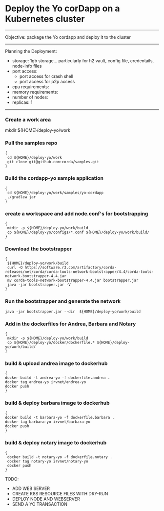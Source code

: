 # Deploy the Yo corDapp on a Kubernetes cluster
---

Objective: package the Yo cordapp and deploy it to the cluster



---
Planning the Deployment:
- storage: 1gb storage... particularly for h2 vault, config file, credentails, node-info files
- port access: 
  - port access for crash shell
  - port access for p2p access
- cpu requirements:
- memory requirements:
- number of nodes:
- replicas: 1



---

### Create a work area 
mkdir ${HOME}/deploy-yo/work

### Pull the samples repo
```
{
 cd ${HOME}/deploy-yo/work
 git clone git@github.com:corda/samples.git
}
```

### Build the cordapp-yo sample application
```
{
 cd ${HOME}/deploy-yo/work/samples/yo-cordapp 
 ./gradlew jar 
}
```

### create a workspace and add node.conf's for bootstrapping 
```
{
 mkdir -p ${HOME}/deploy-yo/work/build
 cp ${HOME}/deploy-yo/configs/*.conf ${HOME}/deploy-yo/work/build/ 
}

```

### Download the bootstrapper  
```
{
 ${HOME}/deploy-yo/work/build
 curl -O https://software.r3.com/artifactory/corda-releases/net/corda/corda-tools-network-bootstrapper/4.4/corda-tools-network-bootstrapper-4.4.jar
 mv corda-tools-network-bootstrapper-4.4.jar bootstrapper.jar
 java -jar bootstrapper.jar -V
}
```


### Run the bootstrapper and generate the network
`java -jar bootstrapper.jar --dir  ${HOME}/deploy-yo/work/build`


### Add in the dockerfiles for Andrea, Barbara and Notary
```
{
 mkdir -p ${HOME}/deploy-yo/work/build
 cp ${HOME}/deploy-yo/docker/dockerfile.* ${HOME}/deploy-yo/work/build/ 
}
```

 ### build & upload andrea image to dockerhub
 ```
{
 docker build -t andrea-yo -f dockerfile.andrea .
 docker tag andrea-yo irvnet/andrea-yo
 docker push
}
```

 ### build & deploy barbara image to dockerhub
 ```
{
 docker build -t barbara-yo -f dockerfile.barbara .
 docker tag barbara-yo irvnet/barbara-yo
 docker push
}
```


 ### build & deploy notary image to dockerhub
```
{
 docker build -t notary-yo -f dockerfile.notary .
 docker tag notary-yo irvnet/notary-yo
 docker push
}
```

TODO:
- ADD WEB SERVER
- CREATE K8S RESOURCE FILES WITH DRY-RUN
- DEPLOY NODE AND WEBSERVER
- SEND A YO TRANSACTION










